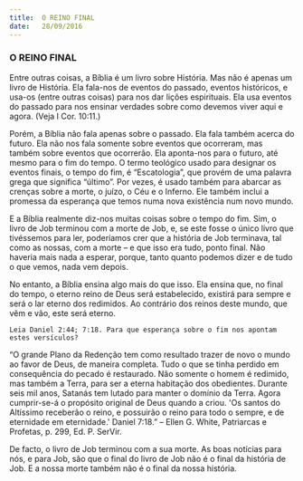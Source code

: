 ```yaml
---
title:  O REINO FINAL
date:   28/09/2016
---
```


### O REINO FINAL

Entre outras coisas, a Bíblia é um livro sobre História. Mas não é apenas um livro de História. Ela fala-nos de eventos do passado, eventos históricos, e usa-os (entre outras coisas) para nos dar lições espirituais. Ela usa eventos do passado para nos ensinar verdades sobre como devemos viver aqui e agora. (Veja I Cor. 10:11.)

Porém, a Bíblia não fala apenas sobre o passado. Ela fala também acerca do futuro. Ela não nos fala somente sobre eventos que ocorreram, mas também sobre eventos que ocorrerão. Ela aponta-nos para o futuro, até mesmo para o fim do tempo. O termo teológico usado para designar os eventos finais, o tempo do fim, é “Escatologia”, que provém de uma palavra grega que significa “último”. Por vezes, é usado também para abarcar as crenças sobre a morte, o juízo, o Céu e o Inferno. Ele também inclui a promessa da esperança que temos numa nova existência num novo mundo.

E a Bíblia realmente diz-nos muitas coisas sobre o tempo do fim. Sim, o livro de Job terminou com a morte de Job, e, se este fosse o único livro que tivéssemos para ler, poderíamos crer que a história de Job terminava, tal como as nossas, com a morte – e que isso era tudo, ponto final. Não haveria mais nada a esperar, porque, tanto quanto podemos dizer e de tudo o que vemos, nada vem depois.

No entanto, a Bíblia ensina algo mais do que isso. Ela ensina que, no final do tempo, o eterno reino de Deus será estabelecido, existirá para sempre e será o lar eterno dos redimidos. Ao contrário dos reinos deste mundo, que vêm e vão, este será eterno.

`Leia Daniel 2:44; 7:18. Para que esperança sobre o fim nos apontam estes versículos?`

“O grande Plano da Redenção tem como resultado trazer de novo o mundo ao favor de Deus, de maneira completa. Tudo o que se tinha perdido em consequência do pecado é restaurado. Não somente o homem é redimido, mas também a Terra, para ser a eterna habitação dos obedientes. Durante seis mil anos, Satanás tem lutado para manter o domínio da Terra. Agora cumprir-se-á o propósito original de Deus quando a criou. 'Os santos do Altíssimo receberão o reino, e possuirão o reino para todo o sempre, e de eternidade em eternidade.' Daniel 7:18.” – Ellen G. White, Patriarcas e Profetas, p. 299, Ed. P. SerVir.

De facto, o livro de Job terminou com a sua morte. As boas notícias para nós, e para Job, são que o final do livro de Job não é o final da história de Job. E a nossa morte também não é o final da nossa história.